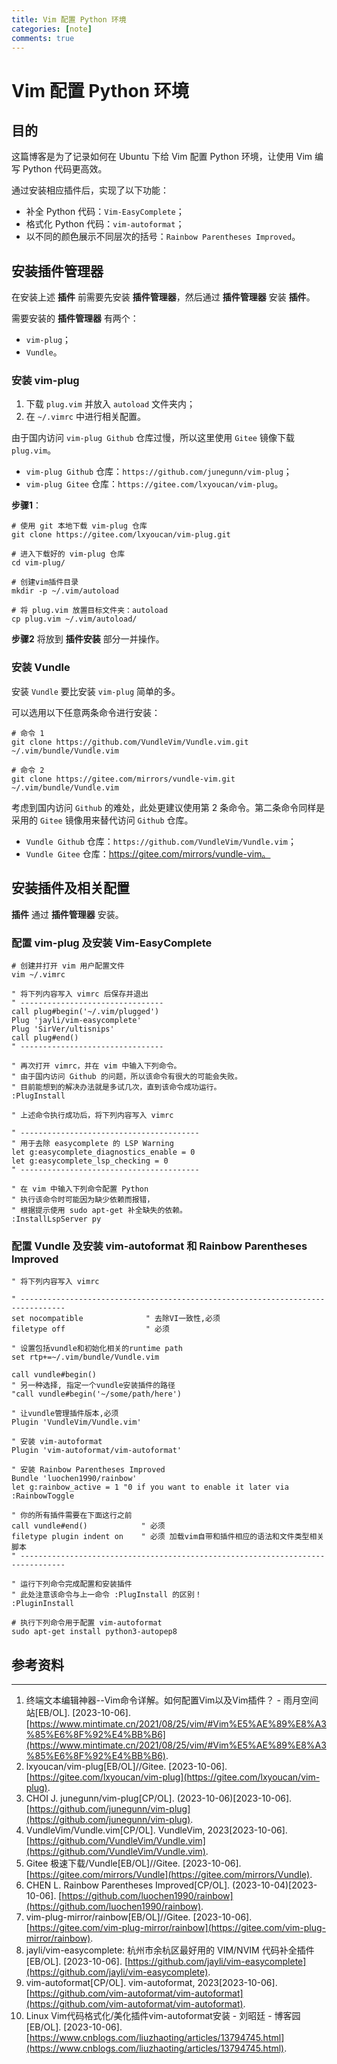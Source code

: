 ```yaml
---
title: Vim 配置 Python 环境
categories: [note]
comments: true
---
```


# Vim 配置 Python 环境

## 目的

这篇博客是为了记录如何在 Ubuntu 下给 Vim 配置 Python 环境，让使用 Vim 编写 Python 代码更高效。

通过安装相应插件后，实现了以下功能：

-   补全 Python 代码：`Vim-EasyComplete`；
-   格式化 Python 代码：`vim-autoformat`；
-   以不同的颜色展示不同层次的括号：`Rainbow Parentheses Improved`。

## 安装插件管理器

在安装上述 **插件** 前需要先安装 **插件管理器**，然后通过 **插件管理器** 安装 **插件**。

需要安装的 **插件管理器** 有两个：

-   `vim-plug`；
-   `Vundle`。

### 安装 vim-plug

1.   下载 `plug.vim` 并放入 `autoload` 文件夹内；
2.   在 `~/.vimrc` 中进行相关配置。

由于国内访问 `vim-plug Github` 仓库过慢，所以这里使用 `Gitee` 镜像下载 `plug.vim`。

-   `vim-plug Github` 仓库：`https://github.com/junegunn/vim-plug`；
-   `vim-plug Gitee` 仓库：`https://gitee.com/lxyoucan/vim-plug`。

**步骤1**：

```shell
# 使用 git 本地下载 vim-plug 仓库
git clone https://gitee.com/lxyoucan/vim-plug.git

# 进入下载好的 vim-plug 仓库
cd vim-plug/

# 创建vim插件目录
mkdir -p ~/.vim/autoload

# 将 plug.vim 放置目标文件夹：autoload
cp plug.vim ~/.vim/autoload/

```

**步骤2** 将放到 **插件安装** 部分一并操作。

### 安装 Vundle

安装 `Vundle` 要比安装 `vim-plug` 简单的多。

可以选用以下任意两条命令进行安装：

```
# 命令 1
git clone https://github.com/VundleVim/Vundle.vim.git ~/.vim/bundle/Vundle.vim

# 命令 2
git clone https://gitee.com/mirrors/vundle-vim.git ~/.vim/bundle/Vundle.vim

```

考虑到国内访问 `Github` 的难处，此处更建议使用第 2 条命令。第二条命令同样是采用的 `Gitee` 镜像用来替代访问 `Github` 仓库。

-   `Vundle Github` 仓库：`https://github.com/VundleVim/Vundle.vim`；
-   `Vundle Gitee` 仓库：https://gitee.com/mirrors/vundle-vim。

## 安装插件及相关配置

**插件** 通过 **插件管理器** 安装。

### 配置 vim-plug 及安装 Vim-EasyComplete

```shell
# 创建并打开 vim 用户配置文件
vim ~/.vimrc

```

```Zimbu
" 将下列内容写入 vimrc 后保存并退出
" --------------------------------
call plug#begin('~/.vim/plugged')
Plug 'jayli/vim-easycomplete'
Plug 'SirVer/ultisnips'
call plug#end()
" --------------------------------

```

```Zimbu
" 再次打开 vimrc，并在 vim 中输入下列命令。
" 由于国内访问 Github 的问题，所以该命令有很大的可能会失败。
" 目前能想到的解决办法就是多试几次，直到该命令成功运行。
:PlugInstall

" 上述命令执行成功后，将下列内容写入 vimrc

" ----------------------------------------
" 用于去除 easycomplete 的 LSP Warning
let g:easycomplete_diagnostics_enable = 0
let g:easycomplete_lsp_checking = 0
" ----------------------------------------

" 在 vim 中输入下列命令配置 Python
" 执行该命令时可能因为缺少依赖而报错，
" 根据提示使用 sudo apt-get 补全缺失的依赖。
:InstallLspServer py

```

### 配置 Vundle 及安装 vim-autoformat 和 Rainbow Parentheses Improved

```
" 将下列内容写入 vimrc

" --------------------------------------------------------------------------------
set nocompatible              " 去除VI一致性,必须
filetype off                  " 必须

" 设置包括vundle和初始化相关的runtime path
set rtp+=~/.vim/bundle/Vundle.vim

call vundle#begin()
" 另一种选择, 指定一个vundle安装插件的路径
"call vundle#begin('~/some/path/here')

" 让vundle管理插件版本,必须
Plugin 'VundleVim/Vundle.vim'

" 安装 vim-autoformat
Plugin 'vim-autoformat/vim-autoformat'

" 安装 Rainbow Parentheses Improved
Bundle 'luochen1990/rainbow'
let g:rainbow_active = 1 "0 if you want to enable it later via :RainbowToggle

" 你的所有插件需要在下面这行之前
call vundle#end()            " 必须
filetype plugin indent on    " 必须 加载vim自带和插件相应的语法和文件类型相关脚本
" --------------------------------------------------------------------------------

" 运行下列命令完成配置和安装插件
" 此处注意该命令与上一命令 :PlugInstall 的区别！
:PluginInstall
```

```shell
# 执行下列命令用于配置 vim-autoformat
sudo apt-get install python3-autopep8
```

## 参考资料

---

1.   终端文本编辑神器--Vim命令详解。如何配置Vim以及Vim插件？ - 雨月空间站[EB/OL]. [2023-10-06]. [https://www.mintimate.cn/2021/08/25/vim/#Vim%E5%AE%89%E8%A3%85%E6%8F%92%E4%BB%B6](https://www.mintimate.cn/2021/08/25/vim/#Vim%E5%AE%89%E8%A3%85%E6%8F%92%E4%BB%B6).
2.   lxyoucan/vim-plug[EB/OL]//Gitee. [2023-10-06]. [https://gitee.com/lxyoucan/vim-plug](https://gitee.com/lxyoucan/vim-plug).
3.   CHOI J. junegunn/vim-plug[CP/OL]. (2023-10-06)[2023-10-06]. [https://github.com/junegunn/vim-plug](https://github.com/junegunn/vim-plug).
4.   VundleVim/Vundle.vim[CP/OL]. VundleVim, 2023[2023-10-06]. [https://github.com/VundleVim/Vundle.vim](https://github.com/VundleVim/Vundle.vim).
5.   Gitee 极速下载/Vundle[EB/OL]//Gitee. [2023-10-06]. [https://gitee.com/mirrors/Vundle](https://gitee.com/mirrors/Vundle).
6.   CHEN L. Rainbow Parentheses Improved[CP/OL]. (2023-10-04)[2023-10-06]. [https://github.com/luochen1990/rainbow](https://github.com/luochen1990/rainbow).
7.   vim-plug-mirror/rainbow[EB/OL]//Gitee. [2023-10-06]. [https://gitee.com/vim-plug-mirror/rainbow](https://gitee.com/vim-plug-mirror/rainbow).
8.   jayli/vim-easycomplete: 杭州市余杭区最好用的 VIM/NVIM 代码补全插件[EB/OL]. [2023-10-06]. [https://github.com/jayli/vim-easycomplete](https://github.com/jayli/vim-easycomplete).
9.   vim-autoformat[CP/OL]. vim-autoformat, 2023[2023-10-06]. [https://github.com/vim-autoformat/vim-autoformat](https://github.com/vim-autoformat/vim-autoformat).
10.   Linux Vim代码格式化/美化插件vim-autoformat安装 - 刘昭廷 - 博客园[EB/OL]. [2023-10-06]. [https://www.cnblogs.com/liuzhaoting/articles/13794745.html](https://www.cnblogs.com/liuzhaoting/articles/13794745.html).

